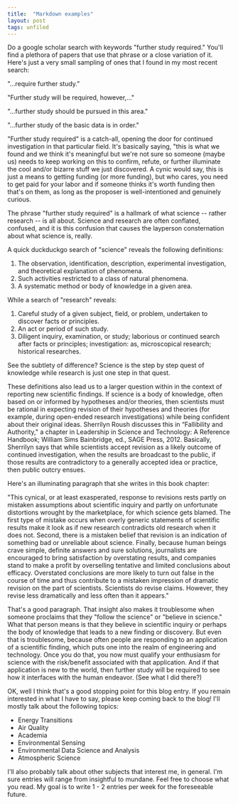 ```yaml
---
title:  "Markdown examples"
layout: post
tags: unfiled
---
```

Do a google scholar search with keywords "further study required." You'll find a plethora of papers that use that phrase or a close variation of it. Here's just a very small sampling of ones that I found in my most recent search:

"...require further study." 

"Further study will be required,
however,..."

"...further study should be pursued in this area."

"...further study of the basic data is in order."

"Further study required" is a catch-all, opening the door for continued investigation in that particular field. It's basically saying, "this is what we found and we think it's meaningful but we're not sure so someone (maybe us) needs to keep working on this to confirm, refute, or further illuminate the cool and/or bizarre stuff we just discovered. A cynic would say, this is just a means to getting funding (or more funding), but who cares, you need to get paid for your labor and if someone thinks it's worth funding then that's on them, as long as the proposer is well-intentioned and genuinely curious.  


The phrase "further study required" is a hallmark of what science -- rather research -- is all about. Science and research are often conflated, confused, and it is this confusion that causes the layperson consternation about what science is, really. 

A quick duckduckgo search of "science" reveals the following definitions:

1. The observation, identification, description, experimental investigation, and theoretical explanation of phenomena.
2. Such activities restricted to a class of natural phenomena.
3. A systematic method or body of knowledge in a given area.

While a search of "research" reveals:

1. Careful study of a given subject, field, or problem, undertaken to discover facts or principles.
2. An act or period of such study.
3. Diligent inquiry, examination, or study; laborious or continued search after facts or principles; investigation: as, microscopical research; historical researches.

See the subtlety of difference? Science is the step by step quest of knowledge while research is just one step in that quest. 


These definitions also lead us to a larger question within in the context of reporting new scientific findings. If science is a body of knowledge, often based on or informed by hypotheses and/or theories, then scientists must be rational in expecting revision of their hypotheses and theories (for example, during open-ended research investigations) while being confident about their original ideas. Sherrilyn Roush discusses this in “Fallibility and Authority," a chapter in Leadership in Science and Technology: A Reference Handbook; William Sims Bainbridge, ed., SAGE Press, 2012. Basically, Sherrilyn says that while scientists accept revision as a likely outcome of continued investigation, when the results are broadcast to the public, if those results are contradictory to a generally accepted idea or practice, then public outcry ensues. 

Here's an illuminating paragraph that she writes in this book chapter:

"This cynical, or at least exasperated, response to revisions rests
partly on mistaken assumptions about scientific inquiry and partly on
unfortunate distortions wrought by the marketplace, for which science gets
blamed. The first type of mistake occurs when overly generic statements
of scientific results make it look as if new research contradicts old
research when it does not. Second, there is a mistaken belief that revision
is an indication of something bad or unreliable about science. Finally,
because human beings crave simple, definite answers and sure solutions,
journalists are encouraged to bring satisfaction by overstating results, and
companies stand to make a profit by overselling tentative and limited
conclusions about efficacy. Overstated conclusions are more likely to turn
out false in the course of time and thus contribute to a mistaken
impression of dramatic revision on the part of scientists. Scientists do
revise claims. However, they revise less dramatically and less often than it
appears."

That's a good paragraph. That insight also makes it troublesome when someone proclaims that they "follow the science" or "believe in science." What that person means is that they believe in scientific inquiry or perhaps the body of knowledge that leads to a new finding or discovery. But even that is troublesome, because often people are responding to an application of a scientific finding, which puts one into the realm of engineering and technology. Once you do that, you now must qualify your enthusiasm for science with the risk/benefit associated with that application. And if that application is new to the world, then further study will be required to see how it interfaces with the human endeavor. (See what I did there?)

OK, well I think that's a good stopping point for this blog entry. If you remain interested in what I have to say, please keep coming back to the blog! I'll mostly talk about the following topics:

- Energy Transitions 
- Air Quality
- Academia
- Environmental Sensing
- Environmental Data Science and Analysis
- Atmospheric Science

I'll also probably talk about other subjects that interest me, in general. I'm sure entries will range from insightful to mundane. Feel free to choose what you read. My goal is to write 1 - 2 entries per week for the foreseeable future.
